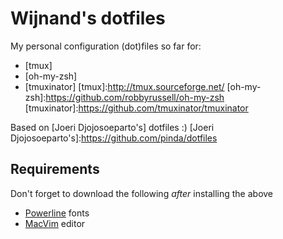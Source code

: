 # Wijnand's dotfiles

My personal configuration (dot)files so far for: 
* [tmux]
* [oh-my-zsh]
* [tmuxinator]
[tmux]:http://tmux.sourceforge.net/
[oh-my-zsh]:https://github.com/robbyrussell/oh-my-zsh
[tmuxinator]:https://github.com/tmuxinator/tmuxinator

Based on [Joeri Djojosoeparto's] dotfiles :)
[Joeri Djojosoeparto's]:https://github.com/pinda/dotfiles

## Requirements
Don't forget to download the following *after* installing the above
* [Powerline] fonts  
* [MacVim] editor

[Powerline]: https://github.com/Lokaltog/powerline-fonts
[MacVim]: https://code.google.com/p/macvim/
